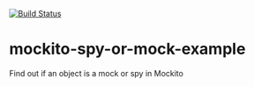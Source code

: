 [![Build Status](https://travis-ci.org/Turreta/mockito-spy-or-mock-example.svg?branch=master)](https://travis-ci.org/Turreta/mockito-spy-or-mock-example)
# mockito-spy-or-mock-example
Find out if an object is a mock or spy in Mockito
